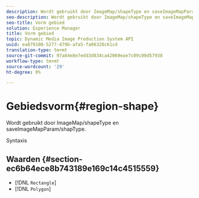 ```yaml
---
description: Wordt gebruikt door ImageMap/shapeType en saveImageMapParam/shapType.
seo-description: Wordt gebruikt door ImageMap/shapeType en saveImageMapParam/shapType.
seo-title: Vorm gebied
solution: Experience Manager
title: Vorm gebied
topic: Dynamic Media Image Production System API
uuid: ea879108-5277-479b-afa5-fa06328c61cd
translation-type: tm+mt
source-git-commit: 97a84e8e7edd3d834ca42069eae7c09c00d57938
workflow-type: tm+mt
source-wordcount: '29'
ht-degree: 0%

---
```



# Gebiedsvorm{#region-shape}

Wordt gebruikt door ImageMap/shapeType en saveImageMapParam/shapType.

Syntaxis

## Waarden {#section-ec6b64ece8b743189e169c14c4515559}

* [!DNL `Rectangle`]
* [!DNL `Polygon`]

